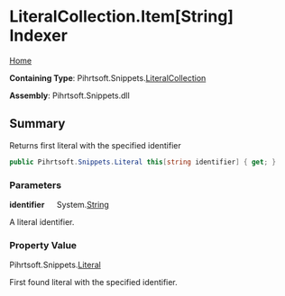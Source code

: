 # LiteralCollection\.Item\[String\] Indexer

[Home](../../../../README.md)

**Containing Type**: Pihrtsoft\.Snippets\.[LiteralCollection](../README.md)

**Assembly**: Pihrtsoft\.Snippets\.dll

## Summary

Returns first literal with the specified identifier

```csharp
public Pihrtsoft.Snippets.Literal this[string identifier] { get; }
```

### Parameters

**identifier** &emsp; System\.[String](https://docs.microsoft.com/en-us/dotnet/api/system.string)

A literal identifier\.

### Property Value

Pihrtsoft\.Snippets\.[Literal](../../Literal/README.md)

First found literal with the specified identifier\.